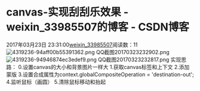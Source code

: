 # canvas-实现刮刮乐效果 - weixin_33985507的博客 - CSDN博客
2017年03月23日 23:31:00[weixin_33985507](https://me.csdn.net/weixin_33985507)阅读数：11
![4319236-94aff00b55391362.png](https://upload-images.jianshu.io/upload_images/4319236-94aff00b55391362.png)
QQ截图20170323232902.png
![4319236-94946874ec3edef9.png](https://upload-images.jianshu.io/upload_images/4319236-94946874ec3edef9.png)
QQ截图20170323232817.png
实现思路：
0.设置canvas的大小和背景图片一样大
1.获取canvas标签和上下文
2.添加蒙版
3.设置合成属性为context.globalCompositeOperation = 'destination-out';
4.监听鼠标（画圆）
5.清除鼠标移动和抬起
